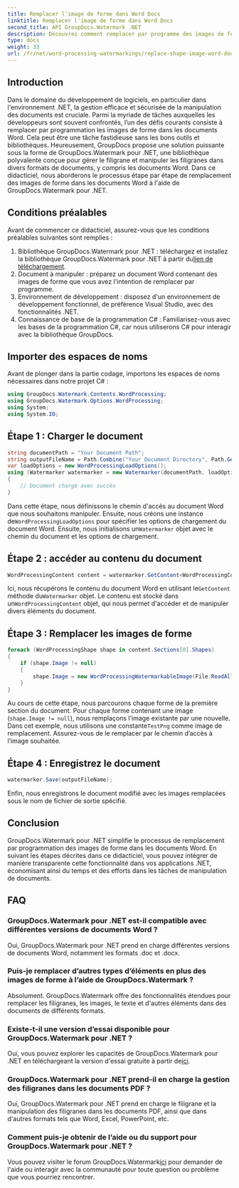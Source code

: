 ```yaml
---
title: Remplacer l'image de forme dans Word Docs
linktitle: Remplacer l'image de forme dans Word Docs
second_title: API GroupDocs.Watermark .NET
description: Découvrez comment remplacer par programme des images de forme dans des documents Word à l'aide de GroupDocs.Watermark pour .NET. Simplifiez les tâches de manipulation de documents sans effort.
type: docs
weight: 33
url: /fr/net/word-processing-watermarkings/replace-shape-image-word-docs/
---
```

## Introduction
Dans le domaine du développement de logiciels, en particulier dans l'environnement .NET, la gestion efficace et sécurisée de la manipulation des documents est cruciale. Parmi la myriade de tâches auxquelles les développeurs sont souvent confrontés, l’un des défis courants consiste à remplacer par programmation les images de forme dans les documents Word. Cela peut être une tâche fastidieuse sans les bons outils et bibliothèques.
Heureusement, GroupDocs propose une solution puissante sous la forme de GroupDocs.Watermark pour .NET, une bibliothèque polyvalente conçue pour gérer le filigrane et manipuler les filigranes dans divers formats de documents, y compris les documents Word. Dans ce didacticiel, nous aborderons le processus étape par étape de remplacement des images de forme dans les documents Word à l'aide de GroupDocs.Watermark pour .NET.
## Conditions préalables
Avant de commencer ce didacticiel, assurez-vous que les conditions préalables suivantes sont remplies :
1.  Bibliothèque GroupDocs.Watermark pour .NET : téléchargez et installez la bibliothèque GroupDocs.Watermark pour .NET à partir du[lien de téléchargement](https://releases.groupdocs.com/Watermark/net/).
2. Document à manipuler : préparez un document Word contenant des images de forme que vous avez l'intention de remplacer par programme.
3. Environnement de développement : disposez d'un environnement de développement fonctionnel, de préférence Visual Studio, avec des fonctionnalités .NET.
4. Connaissance de base de la programmation C# : Familiarisez-vous avec les bases de la programmation C#, car nous utiliserons C# pour interagir avec la bibliothèque GroupDocs.
## Importer des espaces de noms
Avant de plonger dans la partie codage, importons les espaces de noms nécessaires dans notre projet C# :
```csharp
using GroupDocs.Watermark.Contents.WordProcessing;
using GroupDocs.Watermark.Options.WordProcessing;
using System;
using System.IO;
```
## Étape 1 : Charger le document
```csharp
string documentPath = "Your Document Path";
string outputFileName = Path.Combine("Your Document Directory", Path.GetFileName(documentPath));
var loadOptions = new WordProcessingLoadOptions();
using (Watermarker watermarker = new Watermarker(documentPath, loadOptions))
{
    // Document chargé avec succès
}
```
 Dans cette étape, nous définissons le chemin d'accès au document Word que nous souhaitons manipuler. Ensuite, nous créons une instance de`WordProcessingLoadOptions` pour spécifier les options de chargement du document Word. Ensuite, nous initialisons un`Watermarker` objet avec le chemin du document et les options de chargement.
## Étape 2 : accéder au contenu du document
```csharp
WordProcessingContent content = watermarker.GetContent<WordProcessingContent>();
```
 Ici, nous récupérons le contenu du document Word en utilisant le`GetContent` méthode du`Watermarker` objet. Le contenu est stocké dans un`WordProcessingContent` objet, qui nous permet d'accéder et de manipuler divers éléments du document.
## Étape 3 : Remplacer les images de forme
```csharp
foreach (WordProcessingShape shape in content.Sections[0].Shapes)
{
    if (shape.Image != null)
    {
        shape.Image = new WordProcessingWatermarkableImage(File.ReadAllBytes(Constants.TestPng));
    }
}
```
Au cours de cette étape, nous parcourons chaque forme de la première section du document. Pour chaque forme contenant une image (`shape.Image != null`), nous remplaçons l'image existante par une nouvelle. Dans cet exemple, nous utilisons une constante`TestPng` comme image de remplacement. Assurez-vous de le remplacer par le chemin d’accès à l’image souhaitée.
## Étape 4 : Enregistrez le document
```csharp
watermarker.Save(outputFileName);
```
Enfin, nous enregistrons le document modifié avec les images remplacées sous le nom de fichier de sortie spécifié.

## Conclusion
GroupDocs.Watermark pour .NET simplifie le processus de remplacement par programmation des images de forme dans les documents Word. En suivant les étapes décrites dans ce didacticiel, vous pouvez intégrer de manière transparente cette fonctionnalité dans vos applications .NET, économisant ainsi du temps et des efforts dans les tâches de manipulation de documents.
## FAQ
### GroupDocs.Watermark pour .NET est-il compatible avec différentes versions de documents Word ?
Oui, GroupDocs.Watermark pour .NET prend en charge différentes versions de documents Word, notamment les formats .doc et .docx.
### Puis-je remplacer d’autres types d’éléments en plus des images de forme à l’aide de GroupDocs.Watermark ?
Absolument. GroupDocs.Watermark offre des fonctionnalités étendues pour remplacer les filigranes, les images, le texte et d'autres éléments dans des documents de différents formats.
### Existe-t-il une version d’essai disponible pour GroupDocs.Watermark pour .NET ?
 Oui, vous pouvez explorer les capacités de GroupDocs.Watermark pour .NET en téléchargeant la version d'essai gratuite à partir de[ici](https://releases.groupdocs.com/).
### GroupDocs.Watermark pour .NET prend-il en charge la gestion des filigranes dans les documents PDF ?
Oui, GroupDocs.Watermark pour .NET prend en charge le filigrane et la manipulation des filigranes dans les documents PDF, ainsi que dans d'autres formats tels que Word, Excel, PowerPoint, etc.
### Comment puis-je obtenir de l’aide ou du support pour GroupDocs.Watermark pour .NET ?
 Vous pouvez visiter le forum GroupDocs.Watermark[ici](https://forum.groupdocs.com/c/watermark/19) pour demander de l'aide ou interagir avec la communauté pour toute question ou problème que vous pourriez rencontrer.